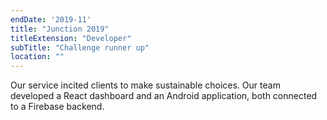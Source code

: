 ```yaml
---
endDate: '2019-11'
title: "Junction 2019"
titleExtension: "Developer"
subTitle: "Challenge runner up"
location: ""
---
```


Our service incited clients to make sustainable choices. Our team developed a React dashboard and an Android application, both connected to a Firebase backend.